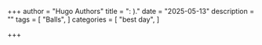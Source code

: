 +++
author = "Hugo Authors"
title = ": )."
date = "2025-05-13"
description = ""
tags = [
    "Balls",
]
categories = [
    "best day",
]

+++
